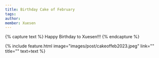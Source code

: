 ```yaml
---
title: Birthday Cake of February
tags:
author:
member: Xuesen
---
```


{% capture text %} Happy Birthday to Xuesen!!!
{% endcapture %}

{% include feature.html image="images/post/cakeoffeb2023.jpeg" link="" title="" text=text %}

